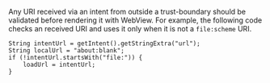 
Any URI received via an intent from outside a trust-boundary should be
validated before rendering it with WebView. For example,
the following code checks an received URI and uses it only when it
is not a `file:scheme` URI.

    String intentUrl = getIntent().getStringExtra("url");
    String localUrl = "about:blank";
    if (!intentUrl.startsWith("file:")) {
        loadUrl = intentUrl;
    }

